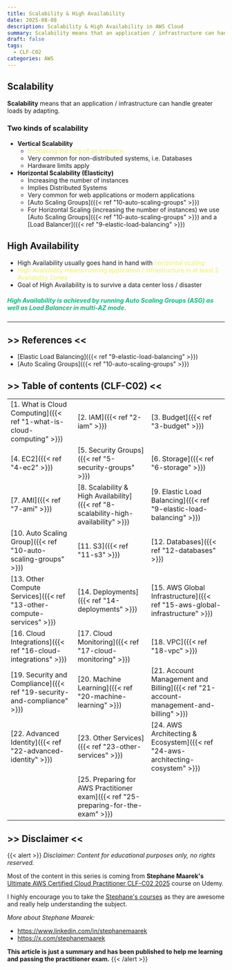 ```yaml
---
title: Scalability & High Availability
date: 2025-08-08
description: Scalability & High Availability in AWS Cloud
summary: Scalability means that an application / infrastructure can handle greater loads by adapting...
draft: false
tags:
  - CLF-C02
categories: AWS
---
```

## Scalability

**Scalability** means that an application / infrastructure can handle greater loads by adapting.
### Two kinds of scalability

- **Vertical Scalability**
	- <font color=#f1ef63>Increasing the size of an instance</font>
	- Very common for non-distributed systems, i.e. Databases
	- Hardware limits apply
- **Horizontal Scalability (Elasticity)**
	- Increasing the number of instances
	- Implies Distributed Systems
	- Very common for web applications or modern applications
	- [Auto Scaling Groups]({{< ref "10-auto-scaling-groups" >}})
	- For Horizontal Scaling (increasing the number of instances) we use [Auto Scaling Groups]({{< ref "10-auto-scaling-groups" >}}) and a [Load Balancer]({{< ref "9-elastic-load-balancing" >}})
## High Availability

- High Availability usually goes hand in hand with <font color=#f1ef63>horizontal scaling</font>
- <font color=#f1ef63>High Availability means running application / infrastructure in at least 2 Availability Zones</font>
- Goal of High Availability is to survive a data center loss / disaster
##### <font color=#10b981>High Availability is achieved by running Auto Scaling Groups (ASG) as well as Load Balancer in multi-AZ mode.</font>

---
## >> References <<

- [Elastic Load Balancing]({{< ref "9-elastic-load-balancing" >}})
- [Auto Scaling Groups]({{< ref "10-auto-scaling-groups" >}})
## >> Table of contents (CLF-C02) <<

|                                                                         |                                                                                     |                                                                                       |
| ----------------------------------------------------------------------- | ----------------------------------------------------------------------------------- | ------------------------------------------------------------------------------------- |
| [1. What is Cloud Computing]({{< ref "1-what-is-cloud-computing" >}})   | [2. IAM]({{< ref "2-iam" >}})                                                       | [3. Budget]({{< ref "3-budget" >}})                                                   |
| [4. EC2]({{< ref "4-ec2" >}})                                           | [5. Security Groups]({{< ref "5-security-groups" >}})                               | [6. Storage]({{< ref "6-storage" >}})                                                 |
| [7. AMI]({{< ref "7-ami" >}})                                           | [8. Scalability & High Availability]({{< ref "8-scalability-high-availability" >}}) | [9. Elastic Load Balancing]({{< ref "9-elastic-load-balancing" >}})                   |
| [10. Auto Scaling Group]({{< ref "10-auto-scaling-groups" >}})          | [11. S3]({{< ref "11-s3" >}})                                                       | [12. Databases]({{< ref "12-databases" >}})                                           |
| [13. Other Compute Services]({{< ref "13-other-compute-services" >}})   | [14. Deployments]({{< ref "14-deployments" >}})                                     | [15. AWS Global Infrastructure]({{< ref "15-aws-global-infrastructure" >}})           |
| [16. Cloud Integrations]({{< ref "16-cloud-integrations" >}})           | [17. Cloud Monitoring]({{< ref "17-cloud-monitoring" >}})                           | [18. VPC]({{< ref "18-vpc" >}})                                                       |
| [19. Security and Compliance]({{< ref "19-security-and-compliance" >}}) | [20. Machine Learning]({{< ref "20-machine-learning" >}})                           | [21. Account Management and Billing]({{< ref "21-account-management-and-billing" >}}) |
| [22. Advanced Identity]({{< ref "22-advanced-identity" >}})             | [23. Other Services]({{< ref "23-other-services" >}})                               | [24. AWS Architecting & Ecosystem]({{< ref "24-aws-architecting-cosystem" >}})        |
|                                                                         | [25. Preparing for AWS Practitioner exam]({{< ref "25-preparing-for-the-exam" >}})  |                                                                                       |
## >> Disclaimer <<

{{< alert >}}
_Disclaimer: Content for educational purposes only, no rights reserved._

Most of the content in this series is coming from **Stephane Maarek's** [Ultimate AWS Certified Cloud Practitioner CLF-C02 2025](https://www.udemy.com/course/aws-certified-cloud-practitioner-new/) course on Udemy.

I highly encourage you to take the [Stephane's courses](https://www.udemy.com/user/stephane-maarek/) as they are awesome and really help understanding the subject.

_More about Stephane Maarek:_

- https://www.linkedin.com/in/stephanemaarek
- https://x.com/stephanemaarek

**This article is just a summary and has been published to help me learning and passing the practitioner exam.**
{{< /alert >}}